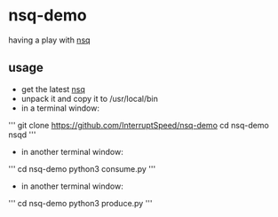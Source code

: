 # nsq-demo
having a play with [nsq](https://nsq.io)

## usage

+ get the latest [nsq](https://nsq.io/deployment/installing.html)
+ unpack it and copy it to /usr/local/bin
+ in a terminal window:

'''
git clone https://github.com/InterruptSpeed/nsq-demo
cd nsq-demo
nsqd
'''

+ in another terminal window:

'''
cd nsq-demo
python3 consume.py
'''

+ in another terminal window:

'''
cd nsq-demo
python3 produce.py
'''